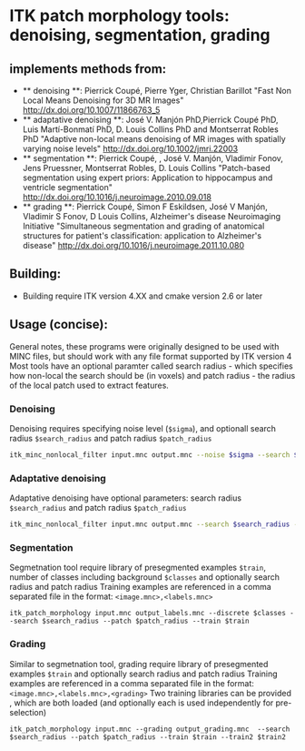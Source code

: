 # ITK patch morphology tools: denoising, segmentation, grading

## implements methods from:
  * ** denoising **: Pierrick Coupé, Pierre Yger, Christian Barillot 
                     "Fast Non Local Means Denoising for 3D MR Images" 
                     http://dx.doi.org/10.1007/11866763_5
  * ** adaptative denoising **: José V. Manjón PhD,Pierrick Coupé PhD, Luis Martí-Bonmatí PhD, D. Louis Collins PhD and Montserrat Robles PhD 
                     "Adaptive non-local means denoising of MR images with spatially varying noise levels" 
                     http://dx.doi.org/10.1002/jmri.22003
  * ** segmentation **: Pierrick Coupé, , José V. Manjón, Vladimir Fonov, Jens Pruessner, Montserrat Robles, D. Louis Collins 
                     "Patch-based segmentation using expert priors: Application to hippocampus and ventricle segmentation" 
                     http://dx.doi.org/10.1016/j.neuroimage.2010.09.018
  * ** grading **: Pierrick Coupé, Simon F Eskildsen, José V Manjón, Vladimir S Fonov, D Louis Collins, Alzheimer's disease Neuroimaging Initiative 
                     "Simultaneous segmentation and grading of anatomical structures for patient's classification: application to Alzheimer's disease" 
                     http://dx.doi.org/10.1016/j.neuroimage.2011.10.080

## Building:
* Building require ITK version 4.XX and cmake version 2.6 or later

## Usage (concise):
General notes, these programs were originally designed to be used with MINC files, but should work with any file format supported by ITK version 4
Most tools have an optional paramter called search radius - which specifies how non-local the search should be (in voxels)
and patch radius - the radius of the local patch used to extract features.

### Denoising
Denoising requires specifying noise level (```$sigma```), and optionall search radius ```$search_radius``` and patch radius ```$patch_radius``` 
```sh
itk_minc_nonlocal_filter input.mnc output.mnc --noise $sigma --search $search_radius --patch $patch_radius
```

### Adaptative denoising
Adaptative denoising  have optional parameters: search radius ```$search_radius``` and patch radius ```$patch_radius``` 
```sh
itk_minc_nonlocal_filter input.mnc output.mnc --search $search_radius --patch $patch_radius --anlm
```

### Segmentation
Segmetnation tool require library of presegmented examples ```$train```, number of classes including background ```$classes``` and optionally search radius and patch radius
Training examples are referenced in a comma separated file in the format: ```<image.mnc>,<labels.mnc>```

```
itk_patch_morphology input.mnc output_labels.mnc --discrete $classes --search $search_radius --patch $patch_radius --train $train
```

### Grading
Similar to segmetnation tool, grading require library of presegmented examples ```$train``` and optionally search radius and patch radius
Training examples are referenced in a comma separated file in the format: ```<image.mnc>,<labels.mnc>,<grading>```
Two training libraries can be provided , which are both loaded (and optionally each is used independently for pre-selection)
```
itk_patch_morphology input.mnc --grading output_grading.mnc  --search $search_radius --patch $patch_radius --train $train --train2 $train2

```
